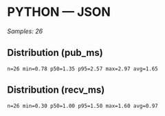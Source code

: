 # PYTHON — JSON

_Samples: 26_

## Distribution (pub_ms)

```text
n=26 min=0.78 p50=1.35 p95=2.57 max=2.97 avg=1.65
```

## Distribution (recv_ms)

```text
n=26 min=0.30 p50=1.00 p95=1.50 max=1.60 avg=0.97
```